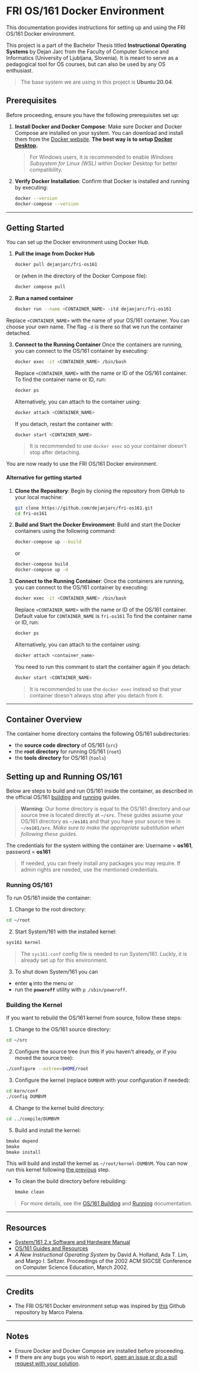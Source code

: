 # FRI OS/161 Docker Environment

This documentation provides instructions for setting up and using the FRI OS/161 Docker environment.

This project is a part of the Bachelor Thesis titled **Instructional Operating Systems** by Dejan Jarc from the Faculty of Computer Science and Informatics (University of Ljubljana, Slovenia). It is meant to serve as a pedagogical tool for OS courses, but can also be used by any OS enthusiast.

> The base system we are using in this project is **Ubuntu 20.04**.

## Prerequisites

Before proceeding, ensure you have the following prerequisites set up:

1. **Install Docker and Docker Compose**:
    Make sure Docker and Docker Compose are installed on your system. You can download and install them from the [Docker website](https://www.docker.com/). **The best way is to setup [Docker Desktop](https://www.docker.com/products/docker-desktop/).**
    

    > For Windows users, it is recommended to enable *Windows Subsystem for Linux (WSL)* within Docker Desktop for better compatibility.

2. **Verify Docker Installation**:
    Confirm that Docker is installed and running by executing:
    ```bash
    docker --version
    docker-compose --version
    ```
---

## Getting Started

You can set up the Docker environment using Docker Hub.

1. **Pull the image from Docker Hub**
    ```bash
    docker pull dejanjarc/fri-os161
    ```
    or (when in the directory of the Docker Compose file):
    ```bash
    docker compose pull
    ```

2. **Run a named container**
    ```bash
    docker run --name <CONTAINER_NAME> -itd dejanjarc/fri-os161
    ```
  Replace `<CONTAINER_NAME>` with the name of your OS/161 container. You can choose your own name.
  The flag `-d` is there so that we run the container detached. 

3. **Connect to the Running Container**
    Once the containers are running, you can connect to the OS/161 container by executing:
    ```bash
    docker exec -it <CONTAINER_NAME> /bin/bash
    ```
    Replace `<CONTAINER_NAME>` with the name or ID of the OS/161 container. To find the container name or ID, run:
    
    ```bash
    docker ps
    ```

    Alternatively, you can attach to the container using:
    ```bash
    docker attach <CONTAINER_NAME>
    ```
    If you detach, restart the container with:
    ```bash
    docker start <CONTAINER_NAME>
    ```
    > It is recommended to use `docker exec` so your container doesn't stop after detaching.

You are now ready to use the FRI OS/161 Docker environment.

#### **Alternative for getting started**

1. **Clone the Repository**:
    Begin by cloning the repository from GitHub to your local machine:
    
    ```bash
    git clone https://github.com/dejanjarc/fri-os161.git
    cd fri-os161
    ```

2. **Build and Start the Docker Environment**:
    Build and start the Docker containers using the following command:
    ```bash
    docker-compose up --build
    ```
    or
    ```bash
    docker-compose build
    docker-compose up -d    
    ```

3. **Connect to the Running Container**:
    Once the containers are running, you can connect to the OS/161 container by executing:
    ```bash
    docker exec -it <CONTAINER_NAME> /bin/bash
    ```
    Replace `<CONTAINER_NAME>` with the name or ID of the OS/161 container. Default value for `CONTAINER_NAME` is `fri-os161` To find the container name or ID, run:
    ```bash
    docker ps
    ```

    Alternatively, you can attach to the container using:
    ```bash
    docker attach <container_name>
    ```
    You need to run this commant to start the container again if you detach:
    ```bash
    docker start <CONTAINER_NAME>
    ``` 
    > It is recommended to use the `docker exec` instead so that your container doesn't always stop after you detach from it.

---

## Container Overview

The container home directory contains the following OS/161 subdirectories:

- the **source code directory** of OS/161 (`src`)
- the **root directory** for running OS/161 (`root`)
- the **tools directory** for OS/161 (`tools`)


## Setting up and Running OS/161

Below are steps to build and run OS/161 inside the container, as described in the official OS/161 [building](http://www.os161.org/resources/building.html) and [running](http://www.os161.org/resources/running.html) guides.

> **Warning**: Our home directory is equal to the OS/161 directory and our source tree is located directly at **`~/src`**. 
These guides assume your OS/161 directory as **`~/os161`** and that you have your source tree in  **`~/os161/src`**. *Make sure to make the appropriate substitution when following these guides*.

The credentials for the system withing the container are: 
Username = **os161**, password = **os161** 
> If needed, you can freely install any packages you may require. If admin rights are needed, use the mentioned credentials.


### Running OS/161

To run OS/161 inside the container:

1. Change to the root directory:
  ```bash
  cd ~/root
  ```
2. Start System/161 with the installed kernel:
  ```bash
  sys161 kernel
  ```
> The `sys161.conf` config file is needed to run System/161. Luckly, it is already set up for this environment. 

3. To shut down System/161 you can 
  - enter **`q`** into the menu or
  - run the **`poweroff`** utility with `p /sbin/poweroff`. 

### Building the Kernel

If you want to rebuild the OS/161 kernel from source, follow these steps:

1. Change to the OS/161 source directory:
  ```bash
  cd ~/src
  ```
2. Configure the source tree (run this if you haven't already, or if you moved the source tree):
  ```bash
  ./configure --ostree=$HOME/root
  ```
3. Configure the kernel (replace `DUMBVM` with your configuration if needed):
  ```bash
  cd kern/conf
  ./config DUMBVM
  ```
4. Change to the kernel build directory:
  ```bash
  cd ../compile/DUMBVM
  ```
5. Build and install the kernel:
  ```bash
  bmake depend
  bmake
  bmake install
  ```
  This will build and install the kernel as `~/root/kernel-DUMBVM`. You can now run this kernel following [the previous](#running-os161) step.

- To clean the build directory before rebuilding:
  ```bash
  bmake clean
  ```

> For more details, see the [OS/161 Building](http://www.os161.org/resources/building.html) and [Running](http://www.os161.org/resources/running.html) documentation.

---
## Resources
- [System/161 2.x Software and Hardware Manual](http://www.os161.org/documentation/sys161/)
- [OS/161 Guides and Resources](http://www.os161.org/resources/)
- *A New Instructional Operating System* by David A. Holland, Ada T. Lim, and Margo I. Seltzer. Proceedings of the 2002 ACM SIGCSE Conference on Computer Science Education, March 2002.

---
## Credits

- The FRI OS/161 Docker environment setup was inspired by [this](https://github.com/marcopalena/polito-os161-docker) Github repository by Marco Palena. 

---
## Notes

- Ensure Docker and Docker Compose are installed before proceeding.
- If there are any bugs you wish to report, [open an issue or do a pull request with your solution](https://github.com/dejanjarc/fri-os161).
